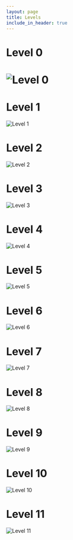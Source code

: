 ```yaml
---
layout: page
title: Levels
include_in_header: true
---
```


<h1>Level 0<h1>
<img id="level0" class="level-img" src="/assets/level0.png" alt="Level 0">
<p>
<h1>Level 1</h1>
<img id="level1" class="level-img" src="/assets/level1.png" alt="Level 1">
<p>
<h1>Level 2</h1>
<img id="level2" class="level-img" src="/assets/level2.png" alt="Level 2">
<p>
<h1>Level 3</h1>
<img id="level3" class="level-img" src="/assets/level3.png" alt="Level 3">
<p>
<h1>Level 4</h1>
<img id="level4" class="level-img" src="/assets/level4.png" alt="Level 4">
<p>
<h1>Level 5</h1>
<img id="level5" class="level-img" src="/assets/level5.png" alt="Level 5">
<p>
<h1>Level 6</h1>
<img id="level6" class="level-img" src="/assets/level6.png" alt="Level 6">
<p>
<h1>Level 7</h1>
<img id="level7" class="level-img" src="/assets/level7.png" alt="Level 7">
<p>
<h1>Level 8</h1>
<img id="level8" class="level-img" src="/assets/level8.png" alt="Level 8">
<p>
<h1>Level 9</h1>
<img id="level9" class="level-img" src="/assets/level9.png" alt="Level 9">
<p>
<h1>Level 10</h1>
<img id="level10" class="level-img" src="/assets/level10.png" alt="Level 10">
<p>
<h1>Level 11</h1>
<img id="level11" class="level-img" src="/assets/level11.png" alt="Level 11">
<p>